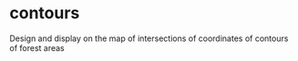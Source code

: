 # contours

Design and display on the map of intersections of coordinates of contours of forest areas
